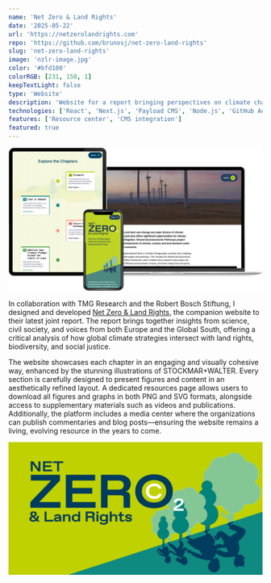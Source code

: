 ```yaml
---
name: 'Net Zero & Land Rights'
date: '2025-05-22'
url: 'https://netzerolandrights.com'
repo: 'https://github.com/brunosj/net-zero-land-rights'
slug: 'net-zero-land-rights'
image: 'nzlr-image.jpg'
color: '#bfd100'
colorRGB: [231, 150, 1]
keepTextLight: false
type: 'Website'
description: 'Website for a report bringing perspectives on climate change and land rights'
technologies: ['React', 'Next.js', 'Payload CMS', 'Node.js', 'GitHub Actions']
features: ['Resource center', 'CMS integration']
featured: true
---
```


![Net Zero & Land Rights Now Devices](../../assets/images/nzlr-devices.png)

In collaboration with TMG Research and the Robert Bosch Stiftung, I designed and developed [Net Zero & Land Rights](https://netzerolandrights.com/), the companion website to their latest joint report. The report brings together insights from science, civil society, and voices from both Europe and the Global South, offering a critical analysis of how global climate strategies intersect with land rights, biodiversity, and social justice.

The website showcases each chapter in an engaging and visually cohesive way, enhanced by the stunning illustrations of STOCKMAR+WALTER. Every section is carefully designed to present figures and content in an aesthetically refined layout. A dedicated resources page allows users to download all figures and graphs in both PNG and SVG formats, alongside access to supplementary materials such as videos and publications. Additionally, the platform includes a media center where the organizations can publish commentaries and blog posts—ensuring the website remains a living, evolving resource in the years to come.

![Net Zero & Land Rights Logo](../../assets/images/nzlr-image.jpg)
